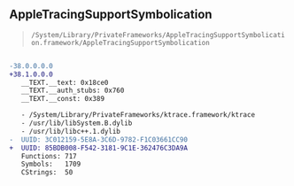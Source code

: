 ## AppleTracingSupportSymbolication

> `/System/Library/PrivateFrameworks/AppleTracingSupportSymbolication.framework/AppleTracingSupportSymbolication`

```diff

-38.0.0.0.0
+38.1.0.0.0
   __TEXT.__text: 0x18ce0
   __TEXT.__auth_stubs: 0x760
   __TEXT.__const: 0x389

   - /System/Library/PrivateFrameworks/ktrace.framework/ktrace
   - /usr/lib/libSystem.B.dylib
   - /usr/lib/libc++.1.dylib
-  UUID: 3C012159-5E8A-3C6D-9782-F1C03661CC90
+  UUID: 85BDB008-F542-3181-9C1E-362476C3DA9A
   Functions: 717
   Symbols:   1709
   CStrings:  50

```

